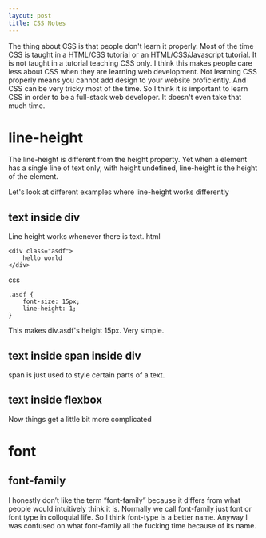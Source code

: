 ```yaml
---
layout: post
title: CSS Notes
---
```

The thing about CSS is that people don't learn it properly. Most of the time CSS is taught in a HTML/CSS tutorial or an HTML/CSS/Javascript tutorial. It is not taught in a tutorial teaching CSS only. I think this makes people care less about CSS when they are learning web development.
Not learning CSS properly means you cannot add design to your website proficiently. And CSS can be very tricky most of the time. So I think it is important to learn CSS in order to be a full-stack web developer. It doesn't even take that much time.

# line-height
The line-height is different from the height property. Yet when a element has a single line of text only, with height undefined, line-height is the height of the element.

Let's look at different examples where line-height works differently

## text inside div

Line height works whenever there is text.
html

    <div class="asdf">
	    hello world
    </div>
css

    .asdf {
	    font-size: 15px;
	    line-height: 1;
	}

This makes div.asdf's height 15px. Very simple.
    

## text inside span inside div
span is just used to style certain parts of a text.



## text inside flexbox
Now things get a little bit more complicated

# font
## font-family
I honestly don’t like the term “font-family” because it differs from what people would intuitively think it is. Normally we call font-family just font or font type in colloquial life. So I think font-type is a better name. Anyway I was confused on what font-family all the fucking time because of its name.

<!--stackedit_data:
eyJoaXN0b3J5IjpbLTkyMDgzNzQ3M119
-->